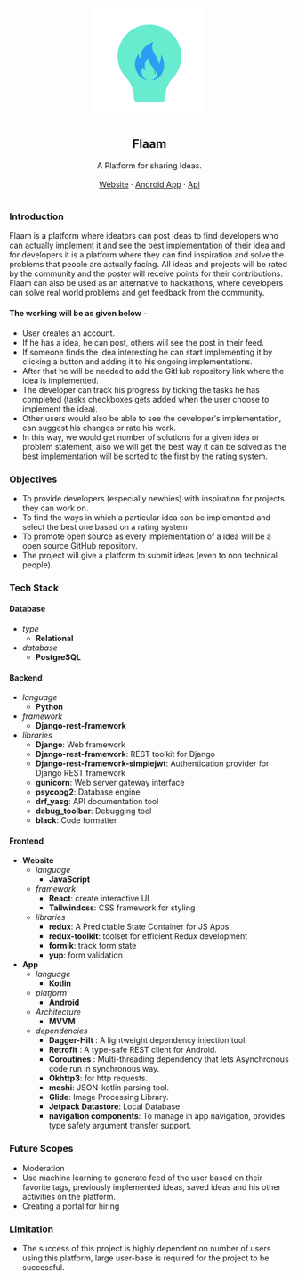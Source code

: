 <br />
<p align="center">
  <a href="https://github.com/flaam-org">
    <img src="assets/icon.svg" alt="Logo" width="200" height="200">
  </a>

  <h2 align="center">Flaam</h2>

  <p align="center">
    A Platform for sharing Ideas.
    <br>
    <br>
    <a href="https://github.com/flaam-org/flaam-react">Website</a>
    ·
    <a href="https://github.com/flaam-org/flaam-android">Android App</a>
    ·
    <a href="https://github.com/flaam-org/flaam-api">Api</a>
  </p>
</p>

#

### Introduction

Flaam is a platform where ideators can post ideas to find developers who can actually implement it and see the best implementation of their idea and for developers it is a platform where they can find inspiration and solve the problems that people are actually facing. All ideas and projects will be rated by the community and the poster will receive points for their contributions. Flaam can also be used as an alternative to hackathons, where developers can solve real world problems and get feedback from the community.


#### The working will be as given below -
- User creates an account.
- If he has a idea, he can post, others will see the post in their feed.
- If someone finds the idea interesting he can start implementing it by clicking a button and adding it to his ongoing implementations.
- After that he will be needed to add the GitHub repository link where the idea is implemented.
- The developer can track his progress by ticking the tasks he has completed (tasks checkboxes gets added when the user choose to implement the idea).
- Other users would also be able to see the developer's implementation, can suggest his changes or rate his work. 
- In this way, we would get number of solutions for a given idea or problem statement, also we will get the best way it can be solved as the best implementation will be sorted to the first by the rating system.

### Objectives
- To provide developers (especially newbies) with inspiration for projects they can work on.
- To find the ways in which a particular idea can be implemented and select the best one based on a rating system
- To promote open source as every implementation of a idea will be a open source GitHub repository.
- The project will give a platform to submit ideas (even to non technical people).

### Tech Stack

#### Database
- *type* 
    - **Relational**
- *database* 
    - **PostgreSQL**

#### Backend
- *language*
    - **Python**
- *framework*
    - **Django-rest-framework**
- *libraries*
    - **Django**: Web framework
    - **Django-rest-framework**: REST toolkit for Django
    - **Django-rest-framework-simplejwt**: Authentication provider for Django REST framework
    - **gunicorn**: Web server gateway interface
    - **psycopg2**: Database engine
    - **drf_yasg**: API documentation tool
    - **debug_toolbar**: Debugging tool
    - **black**: Code formatter

#### Frontend
- **Website**
    - *language* 
        - **JavaScript**
    - *framework* 
        - **React**: create interactive UI
        - **Tailwindcss**: CSS framework for styling
    - *libraries*
        - **redux**: A Predictable State Container for JS Apps
        - **redux-toolkit**: toolset for efficient Redux development
        - **formik**: track form state
        - **yup**: form validation
- **App**
    - *language* 
        - **Kotlin**
    - *platform*
        - **Android**
    - *Architecture*
        - **MVVM**
    - *dependencies*
        - **Dagger-Hilt** : A lightweight dependency injection tool.
        - **Retrofit** :  A type-safe REST client for Android.
        - **Coroutines** :  Multi-threading dependency that  lets Asynchronous code run in synchronous way.
        - **Okhttp3**:  for http requests.
        - **moshi**:  JSON-kotlin parsing tool.
        - **Glide**:  Image Processing Library.
        - **Jetpack Datastore**: Local Database
        - **navigation components**: To manage in app navigation, provides type safety argument transfer support.

### Future Scopes
- Moderation
- Use machine learning to generate feed of the user based on their favorite tags, previously implemented ideas, saved ideas and his other activities on the platform.
- Creating a portal for hiring

### Limitation
- The success of this project is highly dependent on number of users using this platform, large user-base is required for the project to be successful.
